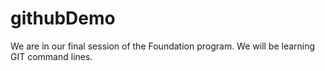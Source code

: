 # githubDemo
We are in our final session of the Foundation program. We will be learning GIT command lines. 
